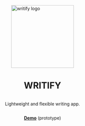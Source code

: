 <div style="display: flex; justify-content: center; align-items: center; flex-direction: column">
    <img src="https://julienrull.github.io/writify/assets/favicon.08de519c.png" alt="writify logo" width="200"/>
    <h1>WRITIFY</h1>
    <p>Lightweight and flexible writing app.</p>
    <p><a href="https://julienrull.github.io/writify/"><strong>Demo</strong></a> (prototype)</p>
</div>
